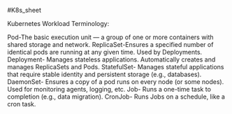 #K8s_sheet

Kubernetes Workload Terminology:

Pod-The basic execution unit — a group of one or more containers with shared storage and network.
ReplicaSet-Ensures a specified number of identical pods are running at any given time. Used by Deployments.
Deployment-	Manages stateless applications. Automatically creates and manages ReplicaSets and Pods.
StatefulSet-	Manages stateful applications that require stable identity and persistent storage (e.g., databases).
DaemonSet-	Ensures a copy of a pod runs on every node (or some nodes). Used for monitoring agents, logging, etc.
Job-	Runs a one-time task to completion (e.g., data migration).
CronJob-	Runs Jobs on a schedule, like a cron task.
